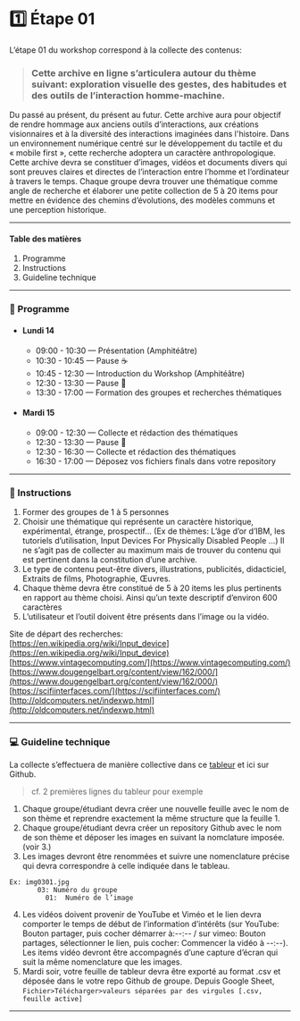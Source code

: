 # :one: Étape 01 

L’étape 01 du workshop correspond à la collecte des contenus:

> ### Cette archive en ligne s’articulera autour du thème suivant: exploration visuelle des gestes, des habitudes et des outils de l’interaction homme-machine.

Du passé au présent, du présent au futur. Cette archive aura pour objectif de rendre hommage aux anciens outils d’interactions, aux créations visionnaires et à la diversité des interactions imaginées dans l'histoire. Dans un environnement numérique centré sur le développement du tactile et du « mobile first », cette recherche adoptera un caractère anthropologique. Cette archive devra se constituer d’images, vidéos et documents divers qui sont preuves claires et directes de l’interaction entre l’homme et l’ordinateur à travers le temps. Chaque groupe devra trouver une thématique comme angle de recherche et élaborer une petite collection de 5 à 20 items pour mettre en évidence des chemins d’évolutions, des modèles communs et une perception historique.

--------------

#### Table des matières 
1. Programme  
2. Instructions  
3. Guideline technique  
--------------
### :date:  Programme

* #### Lundi 14
  * 09:00 - 10:30 — Présentation (Amphitéâtre)
  * 10:30 - 10:45 — Pause :coffee:
  * 10:45 - 12:30 — Introduction du Workshop (Amphitéâtre)
  * 12:30 - 13:30 — Pause :fork_and_knife:
  * 13:30 - 17:00 — Formation des groupes et recherches thématiques 

* #### Mardi 15
  * 09:00 - 12:30 — Collecte et rédaction des thématiques
  * 12:30 - 13:30 — Pause :fork_and_knife:
  * 12:30 - 16:30 — Collecte et rédaction des thématiques 
  * 16:30 - 17:00 — Déposez vos fichiers finals dans votre repository 

-----------------

### :memo:  Instructions

1. Former des groupes de 1 à 5 personnes 
2. Choisir une thématique qui représente un caractère historique, expérimental, étrange, prospectif... (Ex de thèmes: L’âge d’or d’IBM, les tutoriels d’utilisation, Input Devices For Physically Disabled People ...) Il ne s’agit pas de collecter au maximum mais de trouver du contenu qui est pertinent dans la constitution d’une archive. 
3. Le type de contenu peut-être divers, illustrations, publicités, didacticiel, Extraits de films, Photographie, Œuvres. 
4. Chaque thème devra être constitué de 5 à 20 items les plus pertinents en rapport au thème choisi. Ainsi qu’un texte descriptif d’environ 600 caractères
5. L’utilisateur et l’outil doivent être présents dans l’image ou la vidéo. 

Site de départ des recherches:  
[https://en.wikipedia.org/wiki/Input_device](https://en.wikipedia.org/wiki/Input_device)  
[https://www.vintagecomputing.com/](https://www.vintagecomputing.com/)  
[https://www.dougengelbart.org/content/view/162/000/](https://www.dougengelbart.org/content/view/162/000/)  
[https://scifiinterfaces.com/](https://scifiinterfaces.com/)  
[http://oldcomputers.net/indexwp.html](http://oldcomputers.net/indexwp.html)  

--------------
### :computer:  Guideline technique  
La collecte s’effectuera de manière collective dans ce [tableur](https://docs.google.com/spreadsheets/d/1w9vFQPzr-pXHelSkZ2MjnzVrU2LndFCdSlxtCBIexNY/edit?usp=sharing) et ici sur Github. 
>cf. 2 premières lignes du tableur pour exemple 

1. Chaque groupe/étudiant devra créer une nouvelle feuille avec le nom de son thème et reprendre exactement la même structure que la feuille 1.
2. Chaque groupe/étudiant devra créer un repository Github avec le nom de son thème et déposer les images en suivant la nomclature imposée.(voir 3.) 
3. Les images devront être renommées et suivre une nomenclature précise qui devra correspondre à celle indiquée dans le tableau.
 ```
 Ex: img0301.jpg  
        03: Numéro du groupe  
          01:  Numéro de l’image
 ```          
           
4. Les vidéos doivent provenir de YouTube et Viméo et le lien devra comporter le temps de début de l’information d’intérêts (sur YouTube: Bouton partager, puis cocher démarrer à:--:-- / sur vimeo: Bouton partages, sélectionner le lien, puis cocher: Commencer la vidéo à --:--). Les items vidéo devront être accompagnés d’une capture d’écran qui suit la même nomenclature que les images.
4. Mardi soir, votre feuille de tableur devra être exporté au format .csv et déposée dans le votre repo Github de groupe. Depuis Google Sheet, `Fichier>Télécharger>valeurs séparées par des virgules [.csv, feuille active]`


--------------
